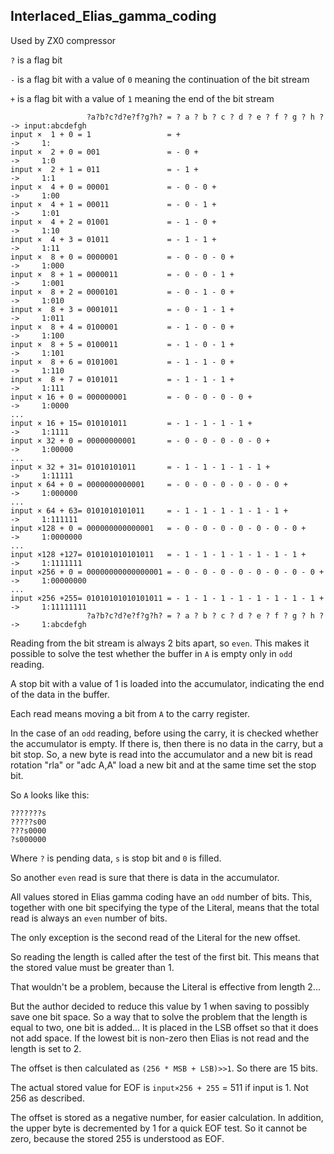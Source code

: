 ## Interlaced_Elias_gamma_coding

Used by ZX0 compressor

`?` is a flag bit

`-` is a flag bit with a value of `0` meaning the continuation of the bit stream

`+` is a flag bit with a value of `1` meaning the end of the bit stream


                     ?a?b?c?d?e?f?g?h? = ? a ? b ? c ? d ? e ? f ? g ? h ? -> input:abcdefgh
    input ×  1 + 0 = 1                 = +                                 ->     1:
    input ×  2 + 0 = 001               = - 0 +                             ->     1:0
    input ×  2 + 1 = 011               = - 1 +                             ->     1:1
    input ×  4 + 0 = 00001             = - 0 - 0 +                         ->     1:00
    input ×  4 + 1 = 00011             = - 0 - 1 +                         ->     1:01
    input ×  4 + 2 = 01001             = - 1 - 0 +                         ->     1:10
    input ×  4 + 3 = 01011             = - 1 - 1 +                         ->     1:11
    input ×  8 + 0 = 0000001           = - 0 - 0 - 0 +                     ->     1:000
    input ×  8 + 1 = 0000011           = - 0 - 0 - 1 +                     ->     1:001
    input ×  8 + 2 = 0000101           = - 0 - 1 - 0 +                     ->     1:010
    input ×  8 + 3 = 0001011           = - 0 - 1 - 1 +                     ->     1:011
    input ×  8 + 4 = 0100001           = - 1 - 0 - 0 +                     ->     1:100
    input ×  8 + 5 = 0100011           = - 1 - 0 - 1 +                     ->     1:101
    input ×  8 + 6 = 0101001           = - 1 - 1 - 0 +                     ->     1:110
    input ×  8 + 7 = 0101011           = - 1 - 1 - 1 +                     ->     1:111
    input × 16 + 0 = 000000001         = - 0 - 0 - 0 - 0 +                 ->     1:0000
    ...
    input × 16 + 15= 010101011         = - 1 - 1 - 1 - 1 +                 ->     1:1111
    input × 32 + 0 = 00000000001       = - 0 - 0 - 0 - 0 - 0 +             ->     1:00000
    ...
    input × 32 + 31= 01010101011       = - 1 - 1 - 1 - 1 - 1 +             ->     1:11111
    input × 64 + 0 = 0000000000001     = - 0 - 0 - 0 - 0 - 0 - 0 +         ->     1:000000
    ...
    input × 64 + 63= 0101010101011     = - 1 - 1 - 1 - 1 - 1 - 1 +         ->     1:111111
    input ×128 + 0 = 000000000000001   = - 0 - 0 - 0 - 0 - 0 - 0 - 0 +     ->     1:0000000
    ...
    input ×128 +127= 010101010101011   = - 1 - 1 - 1 - 1 - 1 - 1 - 1 +     ->     1:1111111
    input ×256 + 0 = 00000000000000001 = - 0 - 0 - 0 - 0 - 0 - 0 - 0 - 0 + ->     1:00000000
    ...
    input ×256 +255= 01010101010101011 = - 1 - 1 - 1 - 1 - 1 - 1 - 1 - 1 + ->     1:11111111
                     ?a?b?c?d?e?f?g?h? = ? a ? b ? c ? d ? e ? f ? g ? h ? ->     1:abcdefgh


Reading from the bit stream is always 2 bits apart, so `even`. This makes it possible to solve the test whether the buffer in `A` is empty only in `odd` reading.

A stop bit with a value of 1 is loaded into the accumulator, indicating the end of the data in the buffer.

Each read means moving a bit from `A` to the carry register.

In the case of an `odd` reading, before using the carry, it is checked whether the accumulator is empty.
If there is, then there is no data in the carry, but a bit stop.
So, a new byte is read into the accumulator and a new bit is read rotation "rla"  or "adc A,A" load a new bit and at the same time set the stop bit.

So `A` looks like this:
```
???????s
?????s00
???s0000
?s000000
```
Where `?` is pending data, `s` is stop bit and `0` is filled.

So another `even` read is sure that there is data in the accumulator.

All values stored in Elias gamma coding have an `odd` number of bits.
This, together with one bit specifying the type of the Literal, means that the total read is always an `even` number of bits.

The only exception is the second read of the Literal for the new offset.

So reading the length is called after the test of the first bit. This means that the stored value must be greater than 1.

That wouldn't be a problem, because the Literal is effective from length 2...

But the author decided to reduce this value by 1 when saving to possibly save one bit space.
So a way that to solve the problem that the length is equal to two, one bit is added...
It is placed in the LSB offset so that it does not add space.
If the lowest bit is non-zero then Elias is not read and the length is set to 2.

The offset is then calculated as `(256 * MSB + LSB)>>1`. So there are 15 bits.

The actual stored value for EOF is `input×256 + 255` = 511 if input is 1. Not 256 as described.

The offset is stored as a negative number, for easier calculation.
In addition, the upper byte is decremented by 1 for a quick EOF test. So it cannot be zero, because the stored 255 is understood as EOF.
